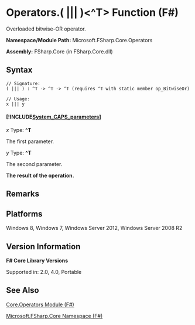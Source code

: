 # Operators.( ||| )<^T> Function (F#)

Overloaded bitwise-OR operator.

**Namespace/Module Path:** Microsoft.FSharp.Core.Operators

**Assembly:** FSharp.Core (in FSharp.Core.dll)


## Syntax

```
// Signature:
( ||| ) : ^T -> ^T -> ^T (requires ^T with static member op_BitwiseOr)

// Usage:
x ||| y
```

#### [!INCLUDE[System_CAPS_parameters](//System/Token/System_CAPS_parameters_md.md)]
*x*
Type: **^T**


The first parameter.


*y*
Type: **^T**


The second parameter.



**The result of the operation.**
## Remarks

## Platforms
Windows 8, Windows 7, Windows Server 2012, Windows Server 2008 R2


## Version Information
**F# Core Library Versions**

Supported in: 2.0, 4.0, Portable




## See Also
[Core.Operators Module &#40;F&#35;&#41;](Core.Operators+Module+%28FSharp%29.md)

[Microsoft.FSharp.Core Namespace &#40;F&#35;&#41;](Microsoft.FSharp.Core+Namespace+%28FSharp%29.md)

